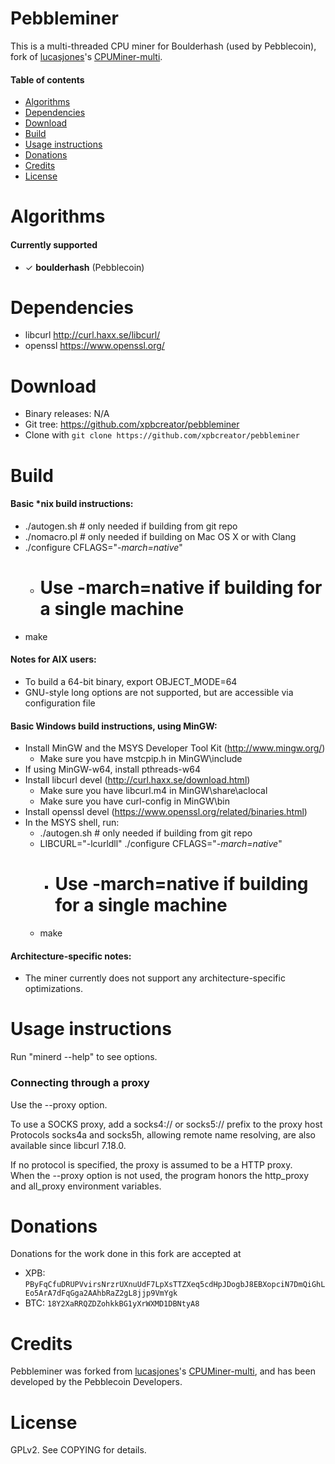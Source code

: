 Pebbleminer
==============

This is a multi-threaded CPU miner for Boulderhash (used by Pebblecoin), fork of [lucasjones](https://github.com/lucasjones)'s [CPUMiner-multi](https://github.com/lucasjones/cpuminer-multi).

#### Table of contents

* [Algorithms](#algorithms)
* [Dependencies](#dependencies)
* [Download](#download)
* [Build](#build)
* [Usage instructions](#usage-instructions)
* [Donations](#donations)
* [Credits](#credits)
* [License](#license)

Algorithms
==========
#### Currently supported
 * ✓ __boulderhash__ (Pebblecoin)

Dependencies
============
* libcurl			http://curl.haxx.se/libcurl/
* openssl     https://www.openssl.org/

Download
========
* Binary releases: N/A
* Git tree:   https://github.com/xpbcreator/pebbleminer
* Clone with `git clone https://github.com/xpbcreator/pebbleminer`

Build
=====

#### Basic *nix build instructions:
 * ./autogen.sh	# only needed if building from git repo
 * ./nomacro.pl	# only needed if building on Mac OS X or with Clang
 * ./configure CFLAGS="*-march=native*"
   * # Use -march=native if building for a single machine
 * make

#### Notes for AIX users:
 * To build a 64-bit binary, export OBJECT_MODE=64
 * GNU-style long options are not supported, but are accessible via configuration file

#### Basic Windows build instructions, using MinGW:
 * Install MinGW and the MSYS Developer Tool Kit (http://www.mingw.org/)
   * Make sure you have mstcpip.h in MinGW\include
 * If using MinGW-w64, install pthreads-w64
 * Install libcurl devel (http://curl.haxx.se/download.html)
   * Make sure you have libcurl.m4 in MinGW\share\aclocal
   * Make sure you have curl-config in MinGW\bin
 * Install openssl devel (https://www.openssl.org/related/binaries.html)
 * In the MSYS shell, run:
   * ./autogen.sh	# only needed if building from git repo
   * LIBCURL="-lcurldll" ./configure CFLAGS="*-march=native*"
     * # Use -march=native if building for a single machine
   * make

#### Architecture-specific notes:
 * The miner currently does not support any architecture-specific optimizations.

Usage instructions
==================
Run "minerd --help" to see options.

### Connecting through a proxy

Use the --proxy option.

To use a SOCKS proxy, add a socks4:// or socks5:// prefix to the proxy host  
Protocols socks4a and socks5h, allowing remote name resolving, are also available since libcurl 7.18.0.

If no protocol is specified, the proxy is assumed to be a HTTP proxy.  
When the --proxy option is not used, the program honors the http_proxy and all_proxy environment variables.

Donations
=========
Donations for the work done in this fork are accepted at
* XPB: `PByFqCfuDRUPVvirsNrzrUXnuUdF7LpXsTTZXeq5cdHpJDogbJ8EBXopciN7DmQiGhLEo5ArA7dFqGga2AAhbRaZ2gL8jjp9VmYgk`
* BTC: `18Y2XaRRQZDZohkkBG1yXrWXMD1DBNtyA8`

Credits
=======
Pebbleminer was forked from [lucasjones](https://github.com/lucasjones)'s [CPUMiner-multi](https://github.com/lucasjones/cpuminer-multi), and has been developed by the Pebblecoin Developers.

License
=======
GPLv2.  See COPYING for details.
